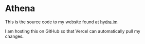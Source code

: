 # Athena

This is the source code to my website found at [hydra.im](https://hydra.im)

I am hosting this on GitHub so that Vercel can automatically pull my changes.
